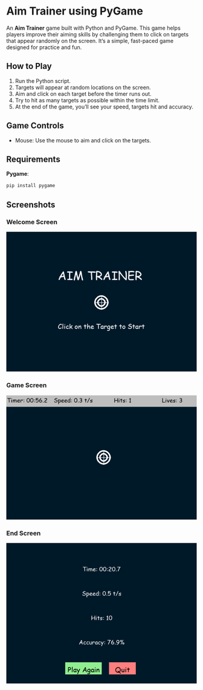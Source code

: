 # Aim Trainer using PyGame
An **Aim Trainer** game built with Python and PyGame. This game helps players improve their aiming skills by challenging them to click on targets that appear randomly on the screen. 
It’s a simple, fast-paced game designed for practice and fun.

## How to Play
1. Run the Python script.
2. Targets will appear at random locations on the screen.
3. Aim and click on each target before the timer runs out.
4. Try to hit as many targets as possible within the time limit.
5. At the end of the game, you’ll see your speed, targets hit and accuracy.

## Game Controls
- Mouse: Use the mouse to aim and click on the targets.

## Requirements

**Pygame**:

```sh
pip install pygame
```

## Screenshots

### Welcome Screen
![Welcome Screen](https://github.com/Ruben-Varghese007/Aim_Trainer/blob/e569058979a32b6849bd6d0d4209c7a25434e9b1/Screenshots/Welcome_Screen.png)

### Game Screen
![Game Screen](https://github.com/Ruben-Varghese007/Aim_Trainer/blob/e569058979a32b6849bd6d0d4209c7a25434e9b1/Screenshots/Game_Screen.png)

### End Screen
![End Screen](https://github.com/Ruben-Varghese007/Aim_Trainer/blob/e569058979a32b6849bd6d0d4209c7a25434e9b1/Screenshots/End_Screen.png)
